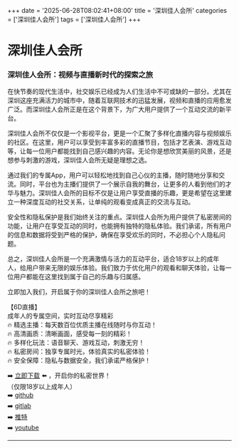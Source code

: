 +++
date = '2025-06-28T08:02:41+08:00'
title = '深圳佳人会所'
categories = ['深圳佳人会所']
tags = ['深圳佳人会所']
+++

# 深圳佳人会所

### 深圳佳人会所：视频与直播新时代的探索之旅

在快节奏的现代生活中，社交娱乐已经成为人们生活中不可或缺的一部分。尤其在深圳这座充满活力的城市中，随着互联网技术的迅猛发展，视频和直播的应用愈发广泛。而深圳佳人会所正是在这个背景下，为广大用户提供了一个互动交流的新平台。

深圳佳人会所不仅仅是一个影视平台，更是一个汇聚了多样化直播内容与视频娱乐的社区。在这里，用户可以享受到丰富多彩的直播节目，包括才艺表演、游戏互动等，让每一位用户都能找到自己感兴趣的内容。无论你是想欣赏美丽的风景，还是想参与刺激的游戏，深圳佳人会所无疑是理想之选。

通过我们的专属App，用户可以轻松地找到自己心仪的主播，随时随地分享和交流。同时，平台也为主播们提供了一个展示自我的舞台，让更多的人看到他们的才华与魅力。深圳佳人会所的目标不仅是让用户享受直播的乐趣，更是希望在这里建立一种深度互动的社交关系，让单纯的观看变成真正的交流与互动。

安全性和隐私保护是我们始终关注的重点。深圳佳人会所为用户提供了私密房间的功能，让用户在享受互动的同时，也能拥有独特的隐私体验。我们承诺，所有用户的信息和数据将受到严格的保护，确保在享受欢乐的同时，不必担心个人隐私问题。

总之，深圳佳人会所是一个充满激情与活力的互动平台，适合18岁以上的成年人，给用户带来无限的娱乐体验。我们致力于优化用户的观看和聊天体验，让每一位用户都能在这里找到属于自己的乐趣与归属感。

立即加入我们，开启属于你的深圳佳人会所之旅吧！

【6D直播】  
成年人的专属空间，实时互动尽享精彩  
🔥 精选主播：每天数百位优质主播在线随时与你互动！  
🔥 高清画质：清晰画面，感受每一刻的精彩！  
🔥 多样化玩法：语音聊天、游戏互动，刺激无穷！  
🔥 私密房间：独享专属时光，体验真实的私密体验！  
🔥 安全保障：隐私与数据安全，我们承诺严格保护！  

➡️ [立即下载](https://down123.s3.ap-east-1.amazonaws.com/down/down.html?channelCode=blog) ⬅️ ，开启你的私密世界！  
（仅限18岁以上成年人）  
➡️ [github](https://aldult-live.github.io/)  
➡️ [gitlab](https://seo-09598d.gitlab.io/)  
➡️ [推特](https://x.com/wegame33)  
➡️ [youtube](https://www.youtube.com/@6Dlive)

---
